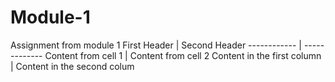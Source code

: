 # Module-1
Assignment from module 1
First Header | Second Header
------------ | -------------
Content from cell 1 | Content from cell 2
Content in the first column | Content in the second colum

